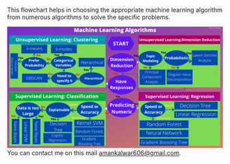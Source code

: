 This flowchart helps in choosing the appropriate machine learning algorithm from numerous algorithms to solve the specific problems.

![ML Algorithms Flowchart](https://github.com/AmanKalwar/AmanKalwar/blob/master/Aman%20ML%20Flowchart.png)
You can contact me on this mail [amankalwar606@gmail.com](mailto:amankalwar606@gmail.com).